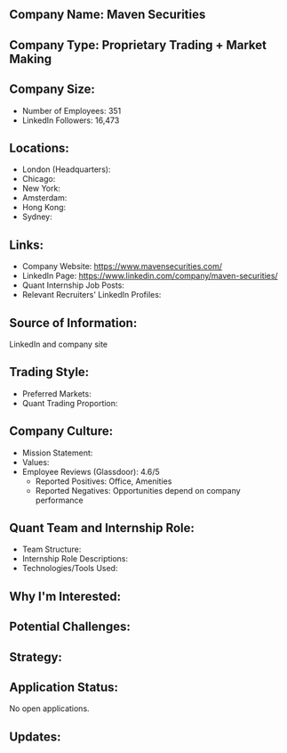 ## Company Name: Maven Securities

## Company Type: Proprietary Trading + Market Making

## Company Size:
- Number of Employees: 351
- LinkedIn Followers: 16,473

## Locations:
- London (Headquarters): 
- Chicago: 
- New York: 
- Amsterdam: 
- Hong Kong: 
- Sydney: 

## Links:
- Company Website: https://www.mavensecurities.com/
- LinkedIn Page: https://www.linkedin.com/company/maven-securities/
- Quant Internship Job Posts: 
- Relevant Recruiters' LinkedIn Profiles: 

## Source of Information:
LinkedIn and company site

## Trading Style:
- Preferred Markets: 
- Quant Trading Proportion: 

## Company Culture:
- Mission Statement: 
- Values: 
- Employee Reviews (Glassdoor): 4.6/5
  - Reported Positives: Office, Amenities 
  - Reported Negatives: Opportunities depend on company performance

## Quant Team and Internship Role:
- Team Structure: 
- Internship Role Descriptions: 
- Technologies/Tools Used: 

## Why I'm Interested:

## Potential Challenges: 

## Strategy:

## Application Status:
No open applications.

## Updates:
